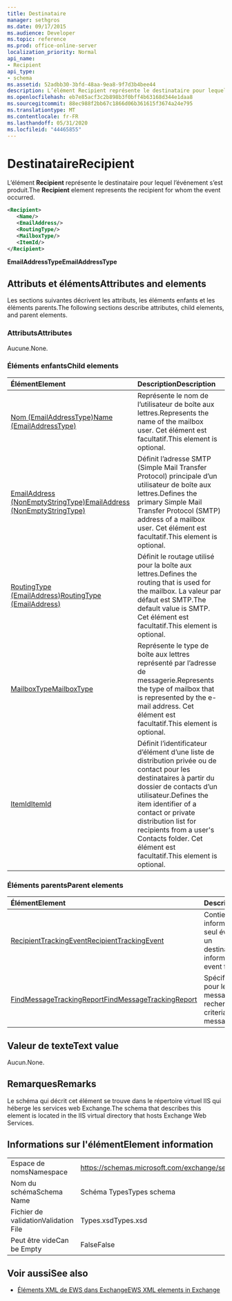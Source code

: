 ```yaml
---
title: Destinataire
manager: sethgros
ms.date: 09/17/2015
ms.audience: Developer
ms.topic: reference
ms.prod: office-online-server
localization_priority: Normal
api_name:
- Recipient
api_type:
- schema
ms.assetid: 52adbb30-3bfd-48aa-9ea8-9f7d3b4bee44
description: L’élément Recipient représente le destinataire pour lequel l’événement s’est produit.
ms.openlocfilehash: eb7e85acf3c2b898b3f0bff4b63168d344e1daa8
ms.sourcegitcommit: 88ec988f2bb67c1866d06b361615f3674a24e795
ms.translationtype: MT
ms.contentlocale: fr-FR
ms.lasthandoff: 05/31/2020
ms.locfileid: "44465855"
---
```

# <a name="recipient"></a><span data-ttu-id="40061-103">Destinataire</span><span class="sxs-lookup"><span data-stu-id="40061-103">Recipient</span></span>

<span data-ttu-id="40061-104">L’élément **Recipient** représente le destinataire pour lequel l’événement s’est produit.</span><span class="sxs-lookup"><span data-stu-id="40061-104">The **Recipient** element represents the recipient for whom the event occurred.</span></span> 
  
```XML
<Recipient>
   <Name/>
   <EmailAddress/>
   <RoutingType/>
   <MailboxType/>
   <ItemId/>
</Recipient>
```

 <span data-ttu-id="40061-105">**EmailAddressType**</span><span class="sxs-lookup"><span data-stu-id="40061-105">**EmailAddressType**</span></span>
## <a name="attributes-and-elements"></a><span data-ttu-id="40061-106">Attributs et éléments</span><span class="sxs-lookup"><span data-stu-id="40061-106">Attributes and elements</span></span>

<span data-ttu-id="40061-107">Les sections suivantes décrivent les attributs, les éléments enfants et les éléments parents.</span><span class="sxs-lookup"><span data-stu-id="40061-107">The following sections describe attributes, child elements, and parent elements.</span></span>
  
### <a name="attributes"></a><span data-ttu-id="40061-108">Attributs</span><span class="sxs-lookup"><span data-stu-id="40061-108">Attributes</span></span>

<span data-ttu-id="40061-109">Aucune.</span><span class="sxs-lookup"><span data-stu-id="40061-109">None.</span></span>
  
### <a name="child-elements"></a><span data-ttu-id="40061-110">Éléments enfants</span><span class="sxs-lookup"><span data-stu-id="40061-110">Child elements</span></span>

|<span data-ttu-id="40061-111">**Élément**</span><span class="sxs-lookup"><span data-stu-id="40061-111">**Element**</span></span>|<span data-ttu-id="40061-112">**Description**</span><span class="sxs-lookup"><span data-stu-id="40061-112">**Description**</span></span>|
|:-----|:-----|
|[<span data-ttu-id="40061-113">Nom (EmailAddressType)</span><span class="sxs-lookup"><span data-stu-id="40061-113">Name (EmailAddressType)</span></span>](name-emailaddresstype.md) <br/> |<span data-ttu-id="40061-114">Représente le nom de l’utilisateur de boîte aux lettres.</span><span class="sxs-lookup"><span data-stu-id="40061-114">Represents the name of the mailbox user.</span></span> <span data-ttu-id="40061-115">Cet élément est facultatif.</span><span class="sxs-lookup"><span data-stu-id="40061-115">This element is optional.</span></span>  <br/> |
|[<span data-ttu-id="40061-116">EmailAddress (NonEmptyStringType)</span><span class="sxs-lookup"><span data-stu-id="40061-116">EmailAddress (NonEmptyStringType)</span></span>](emailaddress-nonemptystringtype.md) <br/> |<span data-ttu-id="40061-117">Définit l’adresse SMTP (Simple Mail Transfer Protocol) principale d’un utilisateur de boîte aux lettres.</span><span class="sxs-lookup"><span data-stu-id="40061-117">Defines the primary Simple Mail Transfer Protocol (SMTP) address of a mailbox user.</span></span> <span data-ttu-id="40061-118">Cet élément est facultatif.</span><span class="sxs-lookup"><span data-stu-id="40061-118">This element is optional.</span></span>  <br/> |
|[<span data-ttu-id="40061-119">RoutingType (EmailAddress)</span><span class="sxs-lookup"><span data-stu-id="40061-119">RoutingType (EmailAddress)</span></span>](routingtype-emailaddress.md) <br/> |<span data-ttu-id="40061-120">Définit le routage utilisé pour la boîte aux lettres.</span><span class="sxs-lookup"><span data-stu-id="40061-120">Defines the routing that is used for the mailbox.</span></span> <span data-ttu-id="40061-121">La valeur par défaut est SMTP.</span><span class="sxs-lookup"><span data-stu-id="40061-121">The default value is SMTP.</span></span> <span data-ttu-id="40061-122">Cet élément est facultatif.</span><span class="sxs-lookup"><span data-stu-id="40061-122">This element is optional.</span></span>  <br/> |
|[<span data-ttu-id="40061-123">MailboxType</span><span class="sxs-lookup"><span data-stu-id="40061-123">MailboxType</span></span>](mailboxtype.md) <br/> |<span data-ttu-id="40061-124">Représente le type de boîte aux lettres représenté par l’adresse de messagerie.</span><span class="sxs-lookup"><span data-stu-id="40061-124">Represents the type of mailbox that is represented by the e-mail address.</span></span> <span data-ttu-id="40061-125">Cet élément est facultatif.</span><span class="sxs-lookup"><span data-stu-id="40061-125">This element is optional.</span></span>  <br/> |
|[<span data-ttu-id="40061-126">ItemId</span><span class="sxs-lookup"><span data-stu-id="40061-126">ItemId</span></span>](itemid.md) <br/> |<span data-ttu-id="40061-127">Définit l’identificateur d’élément d’une liste de distribution privée ou de contact pour les destinataires à partir du dossier de contacts d’un utilisateur.</span><span class="sxs-lookup"><span data-stu-id="40061-127">Defines the item identifier of a contact or private distribution list for recipients from a user's Contacts folder.</span></span> <span data-ttu-id="40061-128">Cet élément est facultatif.</span><span class="sxs-lookup"><span data-stu-id="40061-128">This element is optional.</span></span>  <br/> |
   
### <a name="parent-elements"></a><span data-ttu-id="40061-129">Éléments parents</span><span class="sxs-lookup"><span data-stu-id="40061-129">Parent elements</span></span>

|<span data-ttu-id="40061-130">**Élément**</span><span class="sxs-lookup"><span data-stu-id="40061-130">**Element**</span></span>|<span data-ttu-id="40061-131">**Description**</span><span class="sxs-lookup"><span data-stu-id="40061-131">**Description**</span></span>|
|:-----|:-----|
|[<span data-ttu-id="40061-132">RecipientTrackingEvent</span><span class="sxs-lookup"><span data-stu-id="40061-132">RecipientTrackingEvent</span></span>](recipienttrackingevent.md) <br/> |<span data-ttu-id="40061-133">Contient des informations pour un seul événement pour un destinataire.</span><span class="sxs-lookup"><span data-stu-id="40061-133">Contains information for a single event for a recipient.</span></span>  <br/> |
|[<span data-ttu-id="40061-134">FindMessageTrackingReport</span><span class="sxs-lookup"><span data-stu-id="40061-134">FindMessageTrackingReport</span></span>](findmessagetrackingreport.md) <br/> |<span data-ttu-id="40061-135">Spécifie les critères pour les types de messages à rechercher.</span><span class="sxs-lookup"><span data-stu-id="40061-135">Specifies criteria for the types of messages to find.</span></span>  <br/> |
   
## <a name="text-value"></a><span data-ttu-id="40061-136">Valeur de texte</span><span class="sxs-lookup"><span data-stu-id="40061-136">Text value</span></span>

<span data-ttu-id="40061-137">Aucun.</span><span class="sxs-lookup"><span data-stu-id="40061-137">None.</span></span>
  
## <a name="remarks"></a><span data-ttu-id="40061-138">Remarques</span><span class="sxs-lookup"><span data-stu-id="40061-138">Remarks</span></span>

<span data-ttu-id="40061-139">Le schéma qui décrit cet élément se trouve dans le répertoire virtuel IIS qui héberge les services web Exchange.</span><span class="sxs-lookup"><span data-stu-id="40061-139">The schema that describes this element is located in the IIS virtual directory that hosts Exchange Web Services.</span></span>
  
## <a name="element-information"></a><span data-ttu-id="40061-140">Informations sur l'élément</span><span class="sxs-lookup"><span data-stu-id="40061-140">Element information</span></span>

|||
|:-----|:-----|
|<span data-ttu-id="40061-141">Espace de noms</span><span class="sxs-lookup"><span data-stu-id="40061-141">Namespace</span></span>  <br/> |https://schemas.microsoft.com/exchange/services/2006/types  <br/> |
|<span data-ttu-id="40061-142">Nom du schéma</span><span class="sxs-lookup"><span data-stu-id="40061-142">Schema Name</span></span>  <br/> |<span data-ttu-id="40061-143">Schéma Types</span><span class="sxs-lookup"><span data-stu-id="40061-143">Types schema</span></span>  <br/> |
|<span data-ttu-id="40061-144">Fichier de validation</span><span class="sxs-lookup"><span data-stu-id="40061-144">Validation File</span></span>  <br/> |<span data-ttu-id="40061-145">Types.xsd</span><span class="sxs-lookup"><span data-stu-id="40061-145">Types.xsd</span></span>  <br/> |
|<span data-ttu-id="40061-146">Peut être vide</span><span class="sxs-lookup"><span data-stu-id="40061-146">Can be Empty</span></span>  <br/> |<span data-ttu-id="40061-147">False</span><span class="sxs-lookup"><span data-stu-id="40061-147">False</span></span>  <br/> |
   
## <a name="see-also"></a><span data-ttu-id="40061-148">Voir aussi</span><span class="sxs-lookup"><span data-stu-id="40061-148">See also</span></span>



- [<span data-ttu-id="40061-149">Éléments XML de EWS dans Exchange</span><span class="sxs-lookup"><span data-stu-id="40061-149">EWS XML elements in Exchange</span></span>](ews-xml-elements-in-exchange.md)

